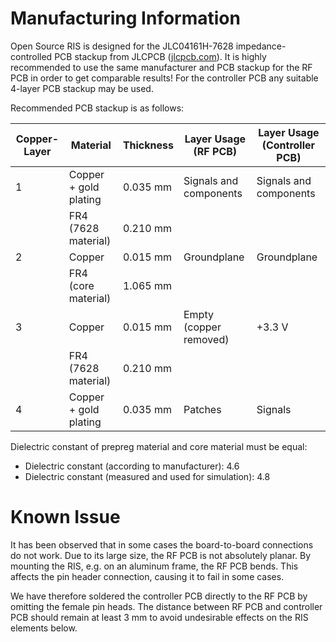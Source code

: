 # Manufacturing Information
Open Source RIS is designed for the JLC04161H-7628 impedance-controlled PCB stackup from JLCPCB ([jlcpcb.com](https://jlcpcb.com/)). It is highly recommended to use the same manufacturer and PCB stackup for the RF PCB in order to get comparable results! For the controller PCB any suitable 4-layer PCB stackup may be used.

Recommended PCB stackup is as follows:

|Copper-Layer|Material|Thickness|Layer Usage (RF PCB)|Layer Usage (Controller PCB)|
|-|-|-|-|-|
|1|Copper + gold plating|0.035 mm|Signals and components|Signals and components|
| |FR4 (7628 material)|0.210 mm| | |
|2|Copper|0.015 mm|Groundplane|Groundplane|
| |FR4 (core material)|1.065 mm| | |
|3|Copper|0.015 mm|Empty (copper removed)|+3.3 V|
| |FR4 (7628 material)|0.210 mm| | |
|4|Copper + gold plating|0.035 mm|Patches|Signals|

Dielectric constant of prepreg material and core material must be equal:
* Dielectric constant (according to manufacturer): 4.6
* Dielectric constant (measured and used for simulation): 4.8

# Known Issue
It has been observed that in some cases the board-to-board connections do not work. Due to its large size, the RF PCB is not absolutely planar. By mounting the RIS, e.g. on an aluminum frame, the RF PCB bends. This affects the pin header connection, causing it to fail in some cases.

We have therefore soldered the controller PCB directly to the RF PCB by omitting the female pin heads. The distance between RF PCB and controller PCB should remain at least 3 mm to avoid undesirable effects on the RIS elements below.
